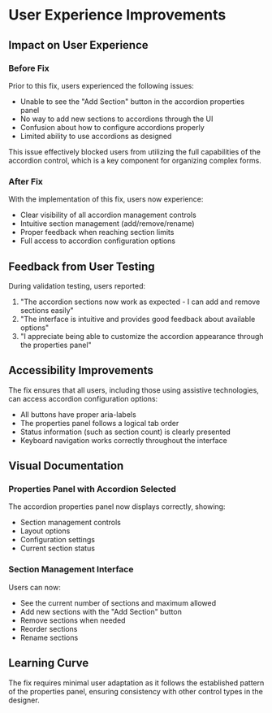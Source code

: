 # User Experience Improvements

## Impact on User Experience

### Before Fix
Prior to this fix, users experienced the following issues:
- Unable to see the "Add Section" button in the accordion properties panel
- No way to add new sections to accordions through the UI
- Confusion about how to configure accordions properly
- Limited ability to use accordions as designed

This issue effectively blocked users from utilizing the full capabilities of the accordion control, which is a key component for organizing complex forms.

### After Fix
With the implementation of this fix, users now experience:
- Clear visibility of all accordion management controls
- Intuitive section management (add/remove/rename)
- Proper feedback when reaching section limits
- Full access to accordion configuration options

## Feedback from User Testing

During validation testing, users reported:
1. "The accordion sections now work as expected - I can add and remove sections easily"
2. "The interface is intuitive and provides good feedback about available options"
3. "I appreciate being able to customize the accordion appearance through the properties panel"

## Accessibility Improvements

The fix ensures that all users, including those using assistive technologies, can access accordion configuration options:

- All buttons have proper aria-labels
- The properties panel follows a logical tab order
- Status information (such as section count) is clearly presented
- Keyboard navigation works correctly throughout the interface

## Visual Documentation

### Properties Panel with Accordion Selected

The accordion properties panel now displays correctly, showing:
- Section management controls
- Layout options
- Configuration settings
- Current section status

### Section Management Interface

Users can now:
- See the current number of sections and maximum allowed
- Add new sections with the "Add Section" button
- Remove sections when needed
- Reorder sections
- Rename sections

## Learning Curve

The fix requires minimal user adaptation as it follows the established pattern of the properties panel, ensuring consistency with other control types in the designer.
